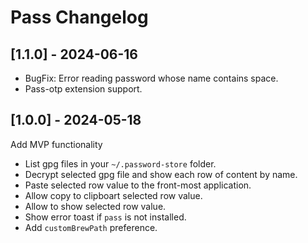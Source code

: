 # Pass Changelog

## [1.1.0] - 2024-06-16

- BugFix: Error reading password whose name contains space.
- Pass-otp extension support.

## [1.0.0] - 2024-05-18

Add MVP functionality

- List gpg files in your `~/.password-store` folder.
- Decrypt selected gpg file and show each row of content by name.
- Paste selected row value to the front-most application.
- Allow copy to clipboart selected row value.
- Allow to show selected row value.
- Show error toast if `pass` is not installed.
- Add `customBrewPath` preference.
